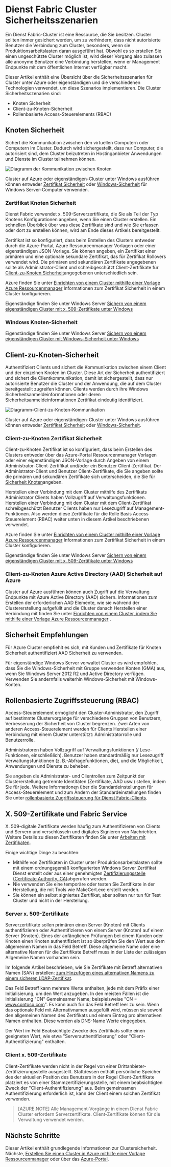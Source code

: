 <properties
   pageTitle="Einen Dienst Fabric Cluster Secure | Microsoft Azure"
   description="Beschreibt die Sicherheitsszenarien für einen Dienst Fabric Cluster und die anderen Technologien verwendet, um diese Szenarios implementieren."
   services="service-fabric"
   documentationCenter=".net"
   authors="ChackDan"
   manager="timlt"
   editor=""/>

<tags
   ms.service="service-fabric"
   ms.devlang="dotnet"
   ms.topic="article"
   ms.tgt_pltfrm="na"
   ms.workload="na"
   ms.date="08/19/2016"
   ms.author="chackdan"/>

# <a name="service-fabric-cluster-security-scenarios"></a>Dienst Fabric Cluster Sicherheitsszenarien

Ein Dienst Fabric-Cluster ist eine Ressource, die Sie besitzen. Cluster sollten immer gesichert werden, um zu verhindern, dass nicht autorisierte Benutzer die Verbindung zum Cluster, besonders, wenn sie Produktionsarbeitslasten daran ausgeführt hat. Obwohl es so erstellen Sie einen ungeschützte Cluster möglich ist, wird dieser Vorgang also zulassen alle anonyme Benutzer eine Verbindung herstellen, wenn er Management Endpunkte mit dem öffentlichen Internet verfügbar macht. 

Dieser Artikel enthält eine Übersicht über die Sicherheitsszenarien für Cluster unter Azure oder eigenständigen und die verschiedenen Technologien verwendet, um diese Szenarios implementieren. Die Cluster Sicherheitsszenarien sind:

- Knoten Sicherheit
- Client-zu-Knoten-Sicherheit
- Rollenbasierte Access-Steuerelements (RBAC)

## <a name="node-to-node-security"></a>Knoten Sicherheit
Sichert die Kommunikation zwischen den virtuellen Computern oder Computern im Cluster. Dadurch wird sichergestellt, dass nur Computer, die autorisiert sind, dem Cluster beizutreten in Hostinganbieter Anwendungen und Dienste im Cluster teilnehmen können.

![Diagramm der Kommunikation zwischen Knoten][Node-to-Node]

Cluster auf Azure oder eigenständigen-Cluster unter Windows ausführen können entweder [Zertifikat Sicherheit](https://msdn.microsoft.com/library/ff649801.aspx) oder [Windows-Sicherheit](https://msdn.microsoft.com/library/ff649396.aspx) für Windows Server-Computer verwenden.
### <a name="node-to-node-certificate-security"></a>Zertifikat Knoten Sicherheit
Dienst Fabric verwendet x. 509-Serverzertifikate, die Sie als Teil der Typ Knotens Konfigurationen angeben, wenn Sie einen Cluster erstellen. Ein schnellen Überblick über was diese Zertifikate sind und wie Sie erfassen oder dort zu erstellen können, wird am Ende dieses Artikels bereitgestellt.

Zertifikat ist so konfiguriert, dass beim Erstellen des Clusters entweder durch die Azure-Portal, Azure Ressourcenmanager Vorlagen oder einer eigenständigen JSON-Vorlage. Sie können angeben, ein Zertifikat einer primären und eine optionale sekundäre Zertifikat, das für Zertifikat Rollovers verwendet wird. Die primären und sekundären Zertifikate angegebenen sollte als Administrator-Client und schreibgeschützt Client-Zertifikate für [Client-zu-Knoten Sicherheit](#client-to-node-security)angegebenen unterschiedlich sein.

Azure finden Sie unter [Einrichten von einem Cluster mithilfe einer Vorlage Azure Ressourcenmanager](service-fabric-cluster-creation-via-arm.md) Informationen zum Zertifikat Sicherheit in einem Cluster konfigurieren.

Eigenständige finden Sie unter Windows Server [Sichern von einem eigenständigen Cluster mit x. 509-Zertifikate unter Windows](service-fabric-windows-cluster-x509-security.md)

### <a name="node-to-node-windows-security"></a>Windows Knoten-Sicherheit
Eigenständige finden Sie unter Windows Server [Sichern von einem eigenständigen Cluster mit Windows-Sicherheit unter Windows](service-fabric-windows-cluster-windows-security.md)

## <a name="client-to-node-security"></a>Client-zu-Knoten-Sicherheit
Authentifiziert Clients und sichert die Kommunikation zwischen einem Client und der einzelnen Knoten im Cluster. Diese Art der Sicherheit authentifiziert und sichert die Clientkommunikation, damit ist sichergestellt, dass nur autorisierte Benutzer die Cluster und der Anwendung, die auf dem Cluster bereitgestellt zugreifen können. Clients werden durch ihre Windows Sicherheitsanmeldeinformationen oder deren Sicherheitsanmeldeinformationen Zertifikat eindeutig identifiziert.

![Diagramm-Client-zu-Knoten-Kommunikation][Client-to-Node]

Cluster auf Azure oder eigenständigen-Cluster unter Windows ausführen können entweder [Zertifikat Sicherheit](https://msdn.microsoft.com/library/ff649801.aspx) oder [Windows-Sicherheit](https://msdn.microsoft.com/library/ff649396.aspx).

### <a name="client-to-node-certificate-security"></a>Client-zu-Knoten Zertifikat Sicherheit
 Client-zu-Knoten Zertifikat ist so konfiguriert, dass beim Erstellen des Clusters entweder über das Azure-Portal Ressourcenmanager Vorlagen oder einer eigenständigen JSON-Vorlage durch Angeben von einem Administrator-Client-Zertifikat und/oder ein Benutzer Client-Zertifikat.  Der Administrator-Client und Benutzer Client-Zertifikate, die Sie angeben sollte die primären und sekundären Zertifikate sich unterscheiden, die Sie für [Sicherheit Knoten](#node-to-node-security)angeben.

Herstellen einer Verbindung mit dem Cluster mithilfe des Zertifikats Administrator Clients haben Vollzugriff auf Verwaltungsfunktionen.  Herstellen einer Verbindung mit dem Cluster mit dem Client-Zertifikat schreibgeschützt Benutzer Clients haben nur Lesezugriff auf Management-Funktionen. Also werden diese Zertifikate für die Rolle Basis Access Steuerelement (RBAC) weiter unten in diesem Artikel beschriebenen verwendet.

Azure finden Sie unter [Einrichten von einem Cluster mithilfe einer Vorlage Azure Ressourcenmanager](service-fabric-cluster-creation-via-arm.md) Informationen zum Zertifikat Sicherheit in einem Cluster konfigurieren.

Eigenständige finden Sie unter Windows Server [Sichern von einem eigenständigen Cluster mit x. 509-Zertifikate unter Windows](service-fabric-windows-cluster-x509-security.md)

### <a name="client-to-node-azure-active-directory-aad-security-on-azure"></a>Client-zu-Knoten Azure Active Directory (AAD) Sicherheit auf Azure
Cluster auf Azure ausführen können auch Zugriff auf die Verwaltung Endpunkte mit Azure Active Directory (AAD) sichern. Informationen zum Erstellen der erforderlichen AAD Elemente, wie sie während der Clustererstellung aufgefüllt und die Cluster danach Herstellen einer Verbindung mit finden Sie unter [Einrichten von einem Cluster, indem Sie mithilfe einer Vorlage Azure Ressourcenmanager](service-fabric-cluster-creation-via-arm.md) .

## <a name="security-recommendations"></a>Sicherheit Empfehlungen
Für Azure Cluster empfiehlt es sich, mit Kunden und Zertifikate für Knoten Sicherheit authentifiziert AAD Sicherheit zu verwenden.

Für eigenständige Windows Server verwaltet Cluster es wird empfohlen, dass Sie die Windows-Sicherheit mit Gruppe verwenden Konten (GMA) aus, wenn Sie Windows Server 2012 R2 und Active Directory verfügen. Verwenden Sie andernfalls weiterhin Windows-Sicherheit mit Windows-Konten.

## <a name="role-based-access-control-rbac"></a>Rollenbasierte Zugriffssteuerung (RBAC)
Access-Steuerelement ermöglicht den Cluster-Administrator, den Zugriff auf bestimmte Clustervorgänge für verschiedene Gruppen von Benutzern, Verbesserung der Sicherheit von Cluster begrenzen. Zwei Arten von anderen Access-Steuerelement werden für Clients Herstellen einer Verbindung mit einem Cluster unterstützt: Administratorrolle und Benutzerrolle.

Administratoren haben Vollzugriff auf Verwaltungsfunktionen (/ Lese-Funktionen, einschließlich). Benutzer haben standardmäßig nur Lesezugriff Verwaltungsfunktionen (z. B.-Abfragefunktionen, die), und die Möglichkeit, Anwendungen und Dienste zu beheben.

Sie angeben die Administrator- und Clientrollen zum Zeitpunkt der Clustererstellung getrennte Identitäten (Zertifikate, AAD usw.) stellen, indem Sie für jede. Weitere Informationen über die Standardeinstellungen für Access-Steuerelement und zum Ändern der Standardeinstellungen finden Sie unter [rollenbasierte Zugriffssteuerung für Dienst Fabric-Clients](service-fabric-cluster-security-roles.md).


## <a name="x509-certificates-and-service-fabric"></a>X. 509-Zertifikate und Fabric Service
X. 509-digitale Zertifikate werden häufig zum Authentifizieren von Clients und Servern und verschlüsseln und digitales Signieren von Nachrichten. Weitere Details zu diesen Zertifikaten finden Sie unter [Arbeiten mit Zertifikaten](http://msdn.microsoft.com/library/ms731899.aspx).

Einige wichtige Dinge zu beachten:

- Mithilfe von Zertifikaten in Cluster unter Produktionsarbeitslasten sollte mit einem ordnungsgemäß konfigurierten Windows Server Zertifikat Dienst erstellt oder aus einer genehmigten [Zertifizierungsstelle (Certificate Authority, CA)](https://en.wikipedia.org/wiki/Certificate_authority)abgerufen werden.
- Nie verwenden Sie eine temporäre oder testen Sie Zertifikate in der Herstellung, die mit Tools wie MakeCert.exe erstellt werden.
- Sie können ein selbst signiertes Zertifikat, aber sollten nur tun für Test Cluster und nicht in der Herstellung.

### <a name="server-x509-certificates"></a>Server x. 509-Zertifikate

Serverzertifikate sollen primären einen Server (Knoten) mit Clients authentifizieren oder Authentifizieren von einem Server (Knoten) auf einem Server (Knoten). Eines der anfänglichen Prüfungen bei einem Kunden oder Knoten einen Knoten authentifiziert ist so überprüfen Sie den Wert aus dem allgemeinen Namen in das Feld Betreff. Diese allgemeine Name oder eine alternative Namen für die Zertifikate Betreff muss in der Liste der zulässigen Allgemeine Namen vorhanden sein.

Im folgende Artikel beschrieben, wie Sie Zertifikate mit Betreff alternativen Namen (SAN) erstellen: [zum Hinzufügen eines alternativen Namens zu einem sicheren LDAP-Zertifikat](http://support.microsoft.com/kb/931351).

Das Feld Betreff kann mehrere Werte enthalten, jede mit dem Präfix einer Initialisierung, um den Wert anzugeben. In den meisten Fällen ist die Initialisierung "CN" Gemeinsamer Name; beispielsweise "CN = www.contoso.com". Es kann auch für das Feld Betreff leer zu sein. Wenn das optionale Feld mit Alternativnamen ausgefüllt wird, müssen sie sowohl den allgemeinen Namen des Zertifikats und einem Eintrag pro alternativen Namen enthalten. Diese werden als DNS-Name Werte eingegeben.

Der Wert im Feld Beabsichtigte Zwecke des Zertifikats sollte einen geeigneten Wert, wie etwa "Serverauthentifizierung" oder "Client-Authentifizierung" enthalten.

### <a name="client-x509-certificates"></a>Client x. 509-Zertifikate

Client-Zertifikate werden nicht in der Regel von einer Drittanbieter-Zertifizierungsstelle ausgestellt. Stattdessen enthält persönliche Speicher des der aktuellen Position des Benutzers in der Regel Client-Zertifikate platziert es von einer Stammzertifizierungsstelle, mit einem beabsichtigten Zweck der "Client-Authentifizierung" aus. Beim gemeinsamen Authentifizierung erforderlich ist, kann der Client einem solchen Zertifikat verwenden.

>[AZURE.NOTE] Alle Management-Vorgänge in einem Dienst Fabric Cluster erfordern Serverzertifikate. Client-Zertifikate können für die Verwaltung verwendet werden.

<!--Every topic should have next steps and links to the next logical set of content to keep the customer engaged-->


## <a name="next-steps"></a>Nächste Schritte

Dieser Artikel enthält grundlegende Informationen zur Clustersicherheit. Nächste, [Erstellen Sie einen Cluster in Azure mithilfe einer Vorlage Ressourcenmanager](service-fabric-cluster-creation-via-arm.md) oder über das [Azure-Portal](service-fabric-cluster-creation-via-portal.md).

<!--Image references-->
[Node-to-Node]: ./media/service-fabric-cluster-security/node-to-node.png
[Client-to-Node]: ./media/service-fabric-cluster-security/client-to-node.png
